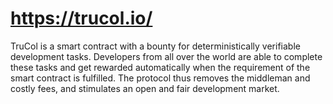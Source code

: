 # https://trucol.io/

TruCol is a smart contract with a bounty for deterministically verifiable development tasks. Developers from all over the world are able to complete these tasks and get rewarded automatically when the requirement of the smart contract is fulfilled. The protocol thus removes the middleman and costly fees, and stimulates an open and fair development market.
